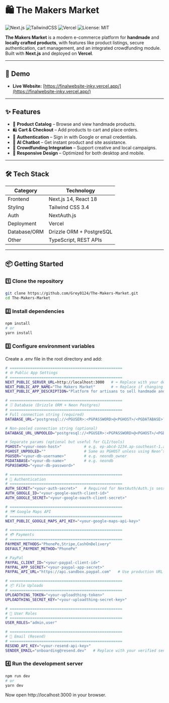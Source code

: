 # 🛍️ The Makers Market

![Next.js](https://img.shields.io/badge/Next.js-14-black?logo=next.js)
![TailwindCSS](https://img.shields.io/badge/Tailwind_CSS-3.4-38B2AC?logo=tailwind-css&logoColor=white)
![Vercel](https://img.shields.io/badge/Deployed_on-Vercel-000000?logo=vercel&logoColor=white)
![License: MIT](https://img.shields.io/badge/License-MIT-green.svg)

**The Makers Market** is a modern e-commerce platform for **handmade** and **locally crafted products**, with features like product listings, secure authentication, cart management, and an integrated crowdfunding module. Built with **Next.js** and deployed on **Vercel**.

---

## 🚀 Demo

- **Live Website:** [https://finalwebsite-inky.vercel.app/](https://finalwebsite-inky.vercel.app/)

---

## ✨ Features

- 🛒 **Product Catalog** – Browse and view handmade products.
- 🛍️ **Cart & Checkout** – Add products to cart and place orders.
- 🔐 **Authentication** – Sign in with Google or email credentials.
- 💬 **AI Chatbot** – Get instant product and site assistance.
- 🤝 **Crowdfunding Integration** – Support creative and local campaigns.
- 📱 **Responsive Design** – Optimized for both desktop and mobile.

---

## 🛠 Tech Stack

| Category      | Technology |
|---------------|------------|
| Frontend      | Next.js 14, React 18 |
| Styling       | Tailwind CSS 3.4 |
| Auth          | NextAuth.js |
| Deployment    | Vercel |
| Database/ORM  | Drizzle ORM + PostgreSQL |
| Other         | TypeScript, REST APIs |

---

## 📦 Getting Started

### 1️⃣ Clone the repository

```bash
git clone https://github.com/Grey0124/The-Makers-Market.git
cd The-Makers-Market

```
### 2️⃣ Install dependencies

```bash
npm install
# or
yarn install
```

### 3️⃣ Configure environment variables
Create a .env file in the root directory and add:
```bash
# ==================================================
# 🌐 Public App Settings
# ==================================================
NEXT_PUBLIC_SERVER_URL=http://localhost:3000   # ⬅️ Replace with your deployed URL if not local
NEXT_PUBLIC_APP_NAME="The Makers Market"       # ⬅️ Replace if changing app name
NEXT_PUBLIC_APP_DESCRIPTION="Platform for artisans to sell handmade and locally crafted products"

# ==================================================
# 🗄️ Database (Drizzle ORM + Neon Postgres)
# ==================================================
# Full connection string (required)
DATABASE_URL="postgresql://<PGUSER>:<PGPASSWORD>@<PGHOST>/<PGDATABASE>?sslmode=require"   # ⬅️ Replace all placeholders

# Non-pooled connection string (optional)
DATABASE_URL_UNPOOLED="postgresql://<PGUSER>:<PGPASSWORD>@<PGHOST>/<PGDATABASE>?sslmode=require"

# Separate params (optional but useful for CLI/tools)
PGHOST="<your-neon-host>"          # e.g. ep-abcd-1234.ap-southeast-1.aws.neon.tech
PGHOST_UNPOOLED=""                 # Same as PGHOST unless using Neon’s dedicated unpooled connection host
PGUSER="<your-db-username>"        # e.g. neondb_owner
PGDATABASE="<your-db-name>"        # e.g. neondb
PGPASSWORD="<your-db-password>"

# ==================================================
# 🔐 Authentication
# ==================================================
AUTH_SECRET="<your-auth-secret>"   # Required for NextAuth/Auth.js sessions
AUTH_GOOGLE_ID="<your-google-oauth-client-id>"
AUTH_GOOGLE_SECRET="<your-google-oauth-client-secret>"

# ==================================================
# 🗺️ Google Maps API
# ==================================================
NEXT_PUBLIC_GOOGLE_MAPS_API_KEY="<your-google-maps-api-key>"

# ==================================================
# 💳 Payments
# ==================================================
PAYMENT_METHODS="PhonePe,Stripe,CashOnDelivery"
DEFAULT_PAYMENT_METHOD="PhonePe"

# PayPal
PAYPAL_CLIENT_ID="<your-paypal-client-id>"
PAYPAL_APP_SECRET="<your-paypal-app-secret>"
PAYPAL_API_URL="https://api.sandbox.paypal.com"   # Use production URL in live mode

# ==================================================
# 📦 File Uploads
# ==================================================
UPLOADTHING_TOKEN="<your-uploadthing-token>"
UPLOADTHING_SECRET_KEY="<your-uploadthing-secret-key>"

# ==================================================
# 👤 User Roles
# ==================================================
USER_ROLES="admin,user"

# ==================================================
# 📧 Email (Resend)
# ==================================================
RESEND_API_KEY="<your-resend-api-key>"
SENDER_EMAIL="onboarding@resend.dev"   # Replace with your verified sender email


```
### 4️⃣ Run the development server
```bash
npm run dev
# or
yarn dev
```

Now open http://localhost:3000 in your browser.
